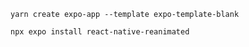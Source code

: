 ```shell
yarn create expo-app --template expo-template-blank
```

```shell
npx expo install react-native-reanimated
```

